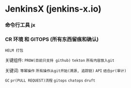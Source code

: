 # JenkinsX (jenkins-x.io)

### 命令行工具 jx

### CR 环境 和 GITOPS (所有东西留痕和确认)

`HELM 打包`

关键组件: 	`PROW(目前只支持 github)` 		`tekton` 		`所有内容放入git` 



关键词:  `等幂操作`		`所有操作从git开始(溯源, 追踪链)`	`API`	`结合pr(审计)`

`GC`		`pr(PULL REQUEST)流程`	`gitops`		`chatops` 	`druft`